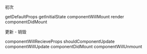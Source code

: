 初次

getDefaultProps
getInitialState
componentWillMount
render
componentDidMount

更新 - 销毁

componentWillRecieveProps
shouldComponentUpdate
componentWillUpdate
componentDidMount
componentWillUnmount
